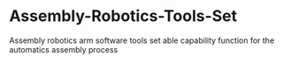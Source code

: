 # Assembly-Robotics-Tools-Set
Assembly robotics arm software tools set able capability function for the  automatics assembly process 
